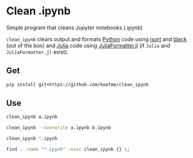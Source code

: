 # Clean .ipynb

Simple program that cleans Jupyter notebooks (.ipynb)

`clean_ipynb` clears output and formats [Python](https://www.python.org) code using [isort](https://github.com/timothycrosley/isort) and [black](https://github.com/ambv/black) (out of the box) and [Julia](https://julialang.org) code using [JuliaFormatter.jl](https://github.com/domluna/JuliaFormatter.jl) (if `Julia` and `JuliaFormatter.jl` exist).

## Get

```sh
pip install git+https://github.com/kwatme/clean_ipynb
```

## Use

```sh
clean_ipynb a.ipynb
```

```sh
clean_ipynb --overwrite a.ipynb b.ipynb
```

```sh
clean_ipynb *.ipynb
```

```sh
find . -name "*.ipynb" -exec clean_ipynb {} \;
```
